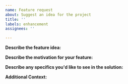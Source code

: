 ```yaml
---
name: Feature request
about: Suggest an idea for the project
title: ''
labels: enhancement
assignees: ''

---
```


**Describe the feature idea:**

<!-- A clear and concise description of your desired feature.-->

**Describe the motivation for your feature:**

<!-- A clear and concise description of what problems your feature would solve.-->

**Describe any specifics you'd like to see in the solution:**

<!-- A clear and concise description of what you want to happen and any implementation preferences. -->

**Additional Context:**

<!-- Add any context, logs, sample code/output, or screenshots related to your feature request here. -->
